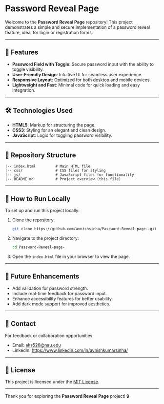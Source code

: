 # Password Reveal Page

Welcome to the **Password Reveal Page** repository! This project demonstrates a simple and secure implementation of a password reveal feature, ideal for login or registration forms.

---

## 🌟 Features

- **Password Field with Toggle**: Secure password input with the ability to toggle visibility.
- **User-Friendly Design**: Intuitive UI for seamless user experience.
- **Responsive Layout**: Optimized for both desktop and mobile devices.
- **Lightweight and Fast**: Minimal code for quick loading and easy integration.

---

## 🛠️ Technologies Used

- **HTML5**: Markup for structuring the page.
- **CSS3**: Styling for an elegant and clean design.
- **JavaScript**: Logic for toggling password visibility.

---

## 📂 Repository Structure

```
|-- index.html         # Main HTML file
|-- css/               # CSS files for styling
|-- js/                # JavaScript files for functionality
|-- README.md          # Project overview (this file)
```

---

## 🚀 How to Run Locally

To set up and run this project locally:

1. Clone the repository:
   ```bash
   git clone https://github.com/avnishsinha/Password-Reveal-page-.git
   ```

2. Navigate to the project directory:
   ```bash
   cd Password-Reveal-page-
   ```

3. Open the `index.html` file in your browser to view the page.

---

## 🌟 Future Enhancements

- Add validation for password strength.
- Include real-time feedback for password input.
- Enhance accessibility features for better usability.
- Add dark mode support for improved aesthetics.

---

## 📧 Contact

For feedback or collaboration opportunities:

- Email: aks526@nau.edu
- LinkedIn: https://www.linkedin.com/in/avnishkumarsinha/

---

## 📜 License

This project is licensed under the [MIT License](LICENSE).

---

Thank you for exploring the **Password Reveal Page** project! 🔒

